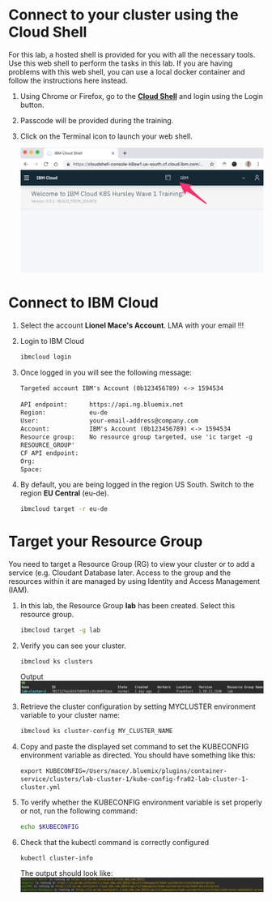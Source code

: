 # Connect to your cluster using the Cloud Shell

For this lab, a hosted shell is provided for you with all the necessary tools. Use this web shell to perform the tasks in this lab. If you are having problems with this web shell, you can use a local docker container and follow the instructions here instead.

1. Using Chrome or Firefox, go to the [**Cloud Shell**](https://cloudshell-console-k8sw1.us-south.cf.cloud.ibm.com) and login using the Login button.

1. Passcode will be provided during the training.

1. Click on the Terminal icon to launch your web shell.

    ![](./images/cloudshell-account.png)

# Connect to IBM Cloud

1. Select the account **Lionel Mace's Account**.  LMA with your email !!!

1. Login to IBM Cloud
    ```sh
    ibmcloud login
    ```

1. Once logged in you will see the following message:
    ```
    Targeted account IBM's Account (0b123456789) <-> 1594534

    API endpoint:      https://api.ng.bluemix.net
    Region:            eu-de
    User:              your-email-address@company.com
    Account:           IBM's Account (0b123456789) <-> 1594534
    Resource group:    No resource group targeted, use 'ic target -g RESOURCE_GROUP'
    CF API endpoint:
    Org:
    Space:
    ```

1. By default, you are being logged in the region US South. Switch to the region **EU Central** (eu-de).
    ```sh
    ibmcloud target -r eu-de
    ```

# Target your Resource Group

You need to target a Resource Group (RG) to view your cluster or to add a service (e.g. Cloudant Database later. Access to the group and the resources within it are managed by using Identity and Access Management (IAM). 

1. In this lab, the Resource Group **lab** has been created. Select this resource group.
    ```sh
    ibmcloud target -g lab
    ```

1. Verify you can see your cluster.
    ```sh
    ibmcloud ks clusters
    ```
    Output
    ![](./images/cli-cluster-list.png)

1. Retrieve the cluster configuration by setting MYCLUSTER environment variable to your cluster name:
    ```sh
    ibmcloud ks cluster-config MY_CLUSTER_NAME
    ```

1. Copy and paste the displayed set command to set the KUBECONFIG environment variable as directed. You should have something like this:
    ```
    export KUBECONFIG=/Users/mace/.bluemix/plugins/container-service/clusters/lab-cluster-1/kube-config-fra02-lab-cluster-1-cluster.yml
    ```

1. To verify whether the KUBECONFIG environment variable is set properly or not, run the following command:
    ```sh
    echo $KUBECONFIG
    ```

1. Check that the kubectl command is correctly configured 
    ```sh
    kubectl cluster-info
    ```
    The output should look like:
    ![](./images/cli-cluster-info.png)

